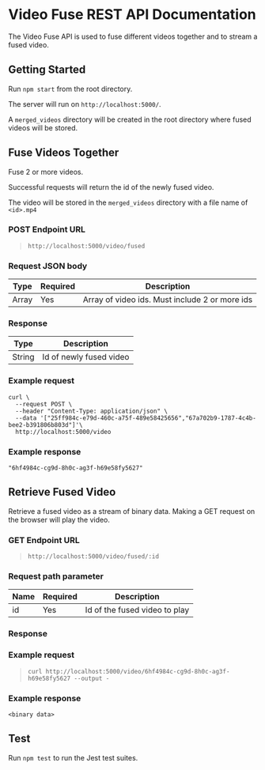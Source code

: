 # Video Fuse REST API Documentation

The Video Fuse API is used to fuse different videos together and to stream a fused video.

## Getting Started

Run `npm start` from the root directory.

The server will run on `http://localhost:5000/`.

A `merged_videos` directory will be created in the root directory where fused videos will be stored.

## Fuse Videos Together

Fuse 2 or more videos.

Successful requests will return the id of the newly fused video.

The video will be stored in the `merged_videos` directory with a file name of `<id>.mp4`

### POST Endpoint URL

> `http://localhost:5000/video/fused`

### Request JSON body

| Type  | Required | Description                                    |
| ----- | -------- | ---------------------------------------------- |
| Array | Yes      | Array of video ids. Must include 2 or more ids |

### Response

| Type   | Description             |
| ------ | ----------------------- |
| String | Id of newly fused video |

### Example request

```
curl \
  --request POST \
  --header "Content-Type: application/json" \
  --data '["25ff984c-e79d-460c-a75f-489e58425656","67a702b9-1787-4c4b-bee2-b391806b803d"]'\
  http://localhost:5000/video
```

### Example response

```
"6hf4984c-cg9d-8h0c-ag3f-h69e58fy5627"
```

## Retrieve Fused Video

Retrieve a fused video as a stream of binary data. Making a GET request on the browser will play the video.

### GET Endpoint URL

> `http://localhost:5000/video/fused/:id`

### Request path parameter

| Name | Required | Description                   |
| ---- | -------- | ----------------------------- |
| id   | Yes      | Id of the fused video to play |

### Response

<Binary Data>

### Example request

> `curl http://localhost:5000/video/6hf4984c-cg9d-8h0c-ag3f-h69e58fy5627 --output -`

### Example response

```
<binary data>
```

## Test

Run `npm test` to run the Jest test suites.
